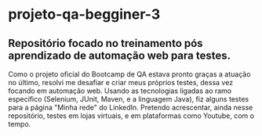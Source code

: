 # projeto-qa-begginer-3
## Repositório focado no treinamento pós aprendizado de automação web para testes.

Como o projeto oficial do Bootcamp de QA estava pronto graças a atuação no último, resolvi me desafiar e criar meus próprios testes, dessa vez focando em automação web.
Usando as tecnologias ligadas ao ramo específico (Selenium, JUnit, Maven, e a linguagem Java), fiz alguns testes para a página "Minha rede" do LinkedIn.
Pretendo acrescentar, ainda nesse repositório, testes em lojas virtuais, e em plataformas como Youtube, com o tempo.
